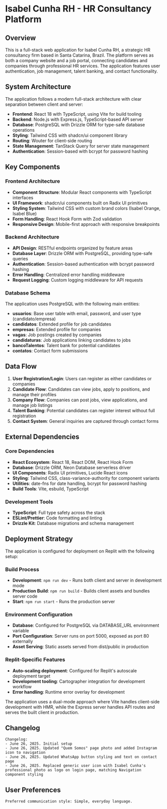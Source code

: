 # Isabel Cunha RH - HR Consultancy Platform

## Overview

This is a full-stack web application for Isabel Cunha RH, a strategic HR consultancy firm based in Santa Catarina, Brazil. The platform serves as both a company website and a job portal, connecting candidates and companies through professional HR services. The application features user authentication, job management, talent banking, and contact functionality.

## System Architecture

The application follows a modern full-stack architecture with clear separation between client and server:

- **Frontend**: React 18 with TypeScript, using Vite for build tooling
- **Backend**: Node.js with Express.js, TypeScript-based API server
- **Database**: PostgreSQL with Drizzle ORM for type-safe database operations
- **Styling**: Tailwind CSS with shadcn/ui component library
- **Routing**: Wouter for client-side routing
- **State Management**: TanStack Query for server state management
- **Authentication**: Session-based with bcrypt for password hashing

## Key Components

### Frontend Architecture
- **Component Structure**: Modular React components with TypeScript interfaces
- **UI Framework**: shadcn/ui components built on Radix UI primitives
- **Styling System**: Tailwind CSS with custom brand colors (Isabel Orange, Isabel Blue)
- **Form Handling**: React Hook Form with Zod validation
- **Responsive Design**: Mobile-first approach with responsive breakpoints

### Backend Architecture
- **API Design**: RESTful endpoints organized by feature areas
- **Database Layer**: Drizzle ORM with PostgreSQL, providing type-safe queries
- **Authentication**: Session-based authentication with bcrypt password hashing
- **Error Handling**: Centralized error handling middleware
- **Request Logging**: Custom logging middleware for API requests

### Database Schema
The application uses PostgreSQL with the following main entities:
- **usuarios**: Base user table with email, password, and user type (candidato/empresa)
- **candidatos**: Extended profile for job candidates
- **empresas**: Extended profile for companies
- **vagas**: Job postings created by companies
- **candidaturas**: Job applications linking candidates to jobs
- **bancoTalentos**: Talent bank for potential candidates
- **contatos**: Contact form submissions

## Data Flow

1. **User Registration/Login**: Users can register as either candidates or companies
2. **Candidate Flow**: Candidates can view jobs, apply to positions, and manage their profiles
3. **Company Flow**: Companies can post jobs, view applications, and manage job listings
4. **Talent Banking**: Potential candidates can register interest without full registration
5. **Contact System**: General inquiries are captured through contact forms

## External Dependencies

### Core Dependencies
- **React Ecosystem**: React 18, React DOM, React Hook Form
- **Database**: Drizzle ORM, Neon Database serverless driver
- **UI Components**: Radix UI primitives, Lucide React icons
- **Styling**: Tailwind CSS, class-variance-authority for component variants
- **Utilities**: date-fns for date handling, bcrypt for password hashing
- **Build Tools**: Vite, esbuild, TypeScript

### Development Tools
- **TypeScript**: Full type safety across the stack
- **ESLint/Prettier**: Code formatting and linting
- **Drizzle Kit**: Database migrations and schema management

## Deployment Strategy

The application is configured for deployment on Replit with the following setup:

### Build Process
- **Development**: `npm run dev` - Runs both client and server in development mode
- **Production Build**: `npm run build` - Builds client assets and bundles server code
- **Start**: `npm run start` - Runs the production server

### Environment Configuration
- **Database**: Configured for PostgreSQL via DATABASE_URL environment variable
- **Port Configuration**: Server runs on port 5000, exposed as port 80 externally
- **Asset Serving**: Static assets served from dist/public in production

### Replit-Specific Features
- **Auto-scaling deployment**: Configured for Replit's autoscale deployment target
- **Development tooling**: Cartographer integration for development workflow
- **Error handling**: Runtime error overlay for development

The application uses a dual-mode approach where Vite handles client-side development with HMR, while the Express server handles API routes and serves the built client in production.

## Changelog

```
Changelog:
- June 26, 2025. Initial setup
- June 26, 2025. Updated "Quem Somos" page photo and added Instagram icon to navigation
- June 26, 2025. Updated WhatsApp button styling and text on contact page
- June 26, 2025. Replaced generic user icon with Isabel Cunha's professional photo as logo on login page, matching Navigation component styling
```

## User Preferences

```
Preferred communication style: Simple, everyday language.
```